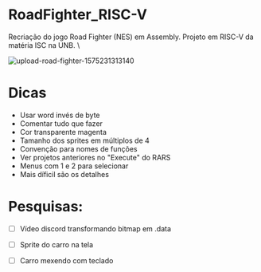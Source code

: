 # RoadFighter_RISC-V
Recriação do jogo Road Fighter (NES) em Assembly. Projeto em RISC-V da matéria ISC na UNB. \

![upload-road-fighter-1575231313140](https://user-images.githubusercontent.com/64702639/160934977-a04cc4e6-6c98-43d6-b299-9f5ba6c1797d.jpeg)

# Dicas
- Usar word invés de byte
- Comentar tudo que fazer
- Cor transparente magenta
- Tamanho dos sprites em múltiplos de 4
- Convenção para nomes de funções
- Ver projetos anteriores no "Execute" do RARS
- Menus com 1 e 2 para selecionar
- Mais díficil são os detalhes

# Pesquisas:
- [ ] Vídeo discord transformando bitmap em .data
- [ ] Sprite do carro na tela
- [ ] Carro mexendo com teclado

